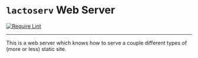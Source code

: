 `lactoserv` Web Server
======================

[![Require Lint](https://github.com/danfuzz/lactoserv/actions/workflows/main.yml/badge.svg)](https://github.com/danfuzz/lactoserv/actions/workflows/main.yml)

- - - - - - - - - -
This is a web server which knows how to serve a couple different types of
(more or less) static site.
